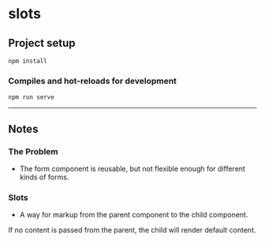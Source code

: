 # slots

## Project setup
```
npm install
```

### Compiles and hot-reloads for development
```
npm run serve
```

<hr />

## Notes

### The Problem
- The form component is reusable, but not flexible enough for different kinds of forms. 

### Slots
- A way for markup from the parent component to the child component. 

If no content is passed from the parent, the child will render default content. 
